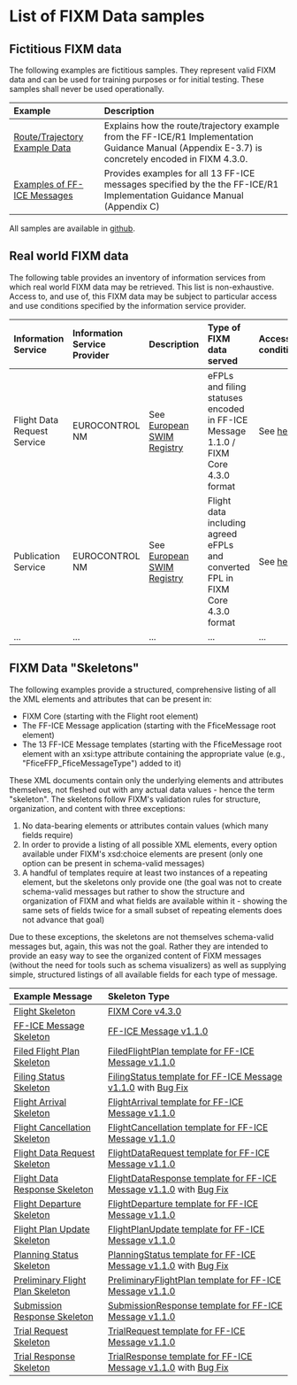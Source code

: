 # List of FIXM Data samples

## Fictitious FIXM data
The following examples are fictitious samples. They represent valid FIXM data and can be used for training purposes or for initial testing.
These samples shall never be used operationally.

|Example|Description|
|:-|:-|
| [Route/Trajectory Example Data](/fixm-in-support-of-ffice/example_data.md)   |  Explains how the route/trajectory example from the FF-ICE/R1 Implementation Guidance Manual (Appendix E-3.7) is concretely encoded in FIXM 4.3.0.|
| [Examples of FF-ICE Messages](/fixm-in-support-of-ffice/example_messages.md) |  Provides examples for all 13 FF-ICE messages specified by the the FF-ICE/R1 Implementation Guidance Manual (Appendix C) |

All samples are available in [github][GIHUB_SAMPLES_REPOSITORY].


## Real world FIXM data

The following table provides an inventory of information services from which real world FIXM data may be retrieved. This list is non-exhaustive. 
Access to, and use of, this FIXM data may be subject to particular access and use conditions specified by the information service provider.

| Information Service | Information Service Provider | Description | Type of FIXM data served | Access conditions |
|:-|:-|:-|:-|:-|
|Flight Data Request Service|EUROCONTROL NM|See [European SWIM Registry][EUROCONTROL_FLIGHT_DATA_REQUEST_SERVICE_DESCRIPTION] |eFPLs and filing statuses encoded in FF-ICE Message 1.1.0 / FIXM Core 4.3.0 format | See [here][EUROCONTROL_NM_B2B_SERVICES] |
|Publication Service|EUROCONTROL NM|See [European SWIM Registry][EUROCONTROL_PUBLICATION_SERVICE_DESCRIPTION]|Flight data including agreed eFPLs and converted FPL in FIXM Core 4.3.0 format | See [here][EUROCONTROL_NM_B2B_SERVICES] |
|...|...|...|...|...|


## FIXM Data "Skeletons"

The following examples provide a structured, comprehensive listing of all the XML elements and attributes that can be present in:  
- FIXM Core (starting with the Flight root element)
- The FF-ICE Message application (starting with the FficeMessage root element)
- The 13 FF-ICE Message templates (starting with the FficeMessage root element with an xsi:type attribute containing the appropriate value (e.g., "FficeFFP_FficeMessageType") added to it)

These XML documents contain only the underlying elements and attributes themselves, not fleshed out with any actual data values - hence the term "skeleton".  The skeletons follow FIXM's validation rules for structure, organization, and content with three exceptions:  
1. No data-bearing elements or attributes contain values (which many fields require)
2. In order to provide a listing of all possible XML elements, every option available under FIXM's xsd:choice elements are present (only one option can be present in schema-valid messages)
3. A handful of templates require at least two instances of a repeating element, but the skeletons only provide one (the goal was not to create schema-valid messages but rather to show the structure and organization of FIXM and what fields are available within it - showing the same sets of fields twice for a small subset of repeating elements does not advance that goal)

Due to these exceptions, the skeletons are not themselves schema-valid messages but, again, this was not the goal.  Rather they are intended to provide an easy way to see the organized content of FIXM messages (without the need for tools such as schema visualizers) as well as supplying simple, structured listings of all available fields for each type of message.

| Example Message | Skeleton Type |
|:-|:-|
| [Flight Skeleton][FixmCore_Skeleton] | [FIXM Core v4.3.0][FixmCore] |
| [FF-ICE Message Skeleton][FficeMsg_Skeleton] | [FF-ICE Message v1.1.0][FficeMsg] |
| [Filed Flight Plan Skeleton][FficeFFP_Skeleton] | [FiledFlightPlan template for FF-ICE Message v1.1.0][FficeFFP] |
| [Filing Status Skeleton][FficeFS_Skeleton] | [FilingStatus template for FF-ICE Message v1.1.0][FficeFS] with [Bug Fix][BugFix] |
| [Flight Arrival Skeleton][FficeFA_Skeleton] | [FlightArrival template for FF-ICE Message v1.1.0][FficeFA] |
| [Flight Cancellation Skeleton][FficeFC_Skeleton] | [FlightCancellation template for FF-ICE Message v1.1.0][FficeFC] |
| [Flight Data Request Skeleton][FficeFDRQ_Skeleton] | [FlightDataRequest template for FF-ICE Message v1.1.0][FficeFDRQ] |
| [Flight Data Response Skeleton][FficeFDRP_Skeleton] | [FlightDataResponse template for FF-ICE Message v1.1.0][FficeFDRP] with [Bug Fix][BugFix] |
| [Flight Departure Skeleton][FficeFD_Skeleton] | [FlightDeparture template for FF-ICE Message v1.1.0][FficeFD] |
| [Flight Plan Update Skeleton][FficeFPU_Skeleton] | [FlightPlanUpdate template for FF-ICE Message v1.1.0][FficeFPU] |
| [Planning Status Skeleton][FficePS_Skeleton] | [PlanningStatus template for FF-ICE Message v1.1.0][FficePS] with [Bug Fix][BugFix] |
| [Preliminary Flight Plan Skeleton][FficePFP_Skeleton] | [PreliminaryFlightPlan template for FF-ICE Message v1.1.0][FficePFP] |
| [Submission Response Skeleton][FficeSR_Skeleton] | [SubmissionResponse template for FF-ICE Message v1.1.0][FficeSR] |
| [Trial Request Skeleton][FficeTRQ_Skeleton] | [TrialRequest template for FF-ICE Message v1.1.0][FficeTRQ] |
| [Trial Response Skeleton][FficeTRP_Skeleton] | [TrialResponse template for FF-ICE Message v1.1.0][FficeTRP] with [Bug Fix][BugFix] |

[EUROCONTROL_FLIGHT_DATA_REQUEST_SERVICE_DESCRIPTION]: https://eur-registry.swim.aero/services/eurocontrol-nm-flightdatarequestservice-270
[EUROCONTROL_PUBLICATION_SERVICE_DESCRIPTION]: https://eur-registry.swim.aero/services/eurocontrol-nm-publicationservice-270
[EUROCONTROL_NM_B2B_SERVICES]: https://www.eurocontrol.int/service/network-manager-business-business-b2b-web-services

[GIHUB_SAMPLES_REPOSITORY]: assets/downloads

[FixmCore]: https://www.fixm.aero/releases/FFICE-Msg-1.1.0/schemas/core/Fixm.xsd
[FficeMsg]: https://www.fixm.aero/releases/FFICE-Msg-1.1.0/schemas/applications/fficemessage/FficeMessage.xsd
[FficeFFP]: https://www.fixm.aero/releases/FFICE-Msg-1.1.0/schemas/applications/fficemessage/fficetemplates/filedflightplan/FiledFlightPlan.xsd
[FficeFS]: https://www.fixm.aero/releases/FFICE-Msg-1.1.0/schemas/applications/fficemessage/fficetemplates/filingstatus/FilingStatus.xsd
[FficeFA]: https://www.fixm.aero/releases/FFICE-Msg-1.1.0/schemas/applications/fficemessage/fficetemplates/flightarrival/FlightArrival.xsd
[FficeFC]: https://www.fixm.aero/releases/FFICE-Msg-1.1.0/schemas/applications/fficemessage/fficetemplates/flightcancellation/FlightCancellation.xsd
[FficeFDRQ]: https://www.fixm.aero/releases/FFICE-Msg-1.1.0/schemas/applications/fficemessage/fficetemplates/flightdatarequest/FlightDataRequest.xsd
[FficeFDRP]: https://www.fixm.aero/releases/FFICE-Msg-1.1.0/schemas/applications/fficemessage/fficetemplates/flightdataresponse/FlightDataResponse.xsd
[FficeFD]: https://www.fixm.aero/releases/FFICE-Msg-1.1.0/schemas/applications/fficemessage/fficetemplates/flightdeparture/FlightDeparture.xsd
[FficeFPU]: https://www.fixm.aero/releases/FFICE-Msg-1.1.0/schemas/applications/fficemessage/fficetemplates/flightplanupdate/FlightPlanUpdate.xsd
[FficePS]: https://www.fixm.aero/releases/FFICE-Msg-1.1.0/schemas/applications/fficemessage/fficetemplates/planningstatus/PlanningStatus.xsd
[FficePFP]: https://www.fixm.aero/releases/FFICE-Msg-1.1.0/schemas/applications/fficemessage/fficetemplates/preliminaryflightplan/PreliminaryFlightPlan.xsd
[FficeSR]: https://www.fixm.aero/releases/FFICE-Msg-1.1.0/schemas/applications/fficemessage/fficetemplates/submissionresponse/SubmissionResponse.xsd
[FficeTRQ]: https://www.fixm.aero/releases/FFICE-Msg-1.1.0/schemas/applications/fficemessage/fficetemplates/trialrequest/TrialRequest.xsd
[FficeTRP]: https://www.fixm.aero/releases/FFICE-Msg-1.1.0/schemas/applications/fficemessage/fficetemplates/trialresponse/TrialResponse.xsd
[BugFix]: https://www.fixm.aero/releases/FFICE-Msg-1.1.0/schemas/extensions/fficemessagebugfix/FficeMessageBugFix.xsd

[FixmCore_Skeleton]: .//assets/downloads/Flight_Skeleton.xml
[FficeMsg_Skeleton]: .//assets/downloads/FficeMessage_Skeleton.xml
[FficeFFP_Skeleton]: .//assets/downloads/FiledFlightPlan_Skeleton.xml
[FficeFS_Skeleton]: .//assets/downloads/FilingStatus_Skeleton.xml
[FficeFA_Skeleton]: .//assets/downloads/FlightArrival_Skeleton.xml
[FficeFC_Skeleton]: .//assets/downloads/FlightCancellation_Skeleton.xml
[FficeFDRQ_Skeleton]: .//assets/downloads/FlightDataRequest_Skeleton.xml
[FficeFDRP_Skeleton]: .//assets/downloads/FlightDataResponse_Skeleton.xml
[FficeFD_Skeleton]: .//assets/downloads/FlightDeparture_Skeleton.xml
[FficeFPU_Skeleton]: .//assets/downloads/FlightPlanUpdate_Skeleton.xml
[FficePS_Skeleton]: .//assets/downloads/PlanningStatus_Skeleton.xml
[FficePFP_Skeleton]: .//assets/downloads/PreliminaryFlightPlan_Skeleton.xml
[FficeSR_Skeleton]: .//assets/downloads/SubmissionResponse_Skeleton.xml
[FficeTRQ_Skeleton]: .//assets/downloads/TrialRequest_Skeleton.xml
[FficeTRP_Skeleton]: .//assets/downloads/TrialResponse_Skeleton.xml

